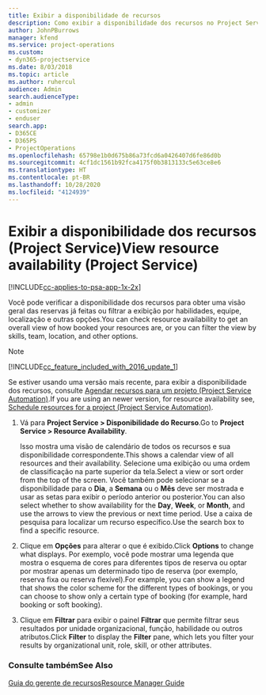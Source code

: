 ```yaml
---
title: Exibir a disponibilidade de recursos
description: Como exibir a disponibilidade dos recursos no Project Service
author: JohnPBurrows
manager: kfend
ms.service: project-operations
ms.custom:
- dyn365-projectservice
ms.date: 8/03/2018
ms.topic: article
ms.author: ruhercul
audience: Admin
search.audienceType:
- admin
- customizer
- enduser
search.app:
- D365CE
- D365PS
- ProjectOperations
ms.openlocfilehash: 65798e1b0d675b86a73fcd6a0426407d6fe86d0b
ms.sourcegitcommit: 4cf1dc1561b92fca4175f0b3813133c5e63ce8e6
ms.translationtype: HT
ms.contentlocale: pt-BR
ms.lasthandoff: 10/28/2020
ms.locfileid: "4124939"
---
```

# <a name="view-resource-availability-project-service"></a><span data-ttu-id="f3e28-103">Exibir a disponibilidade dos recursos (Project Service)</span><span class="sxs-lookup"><span data-stu-id="f3e28-103">View resource availability (Project Service)</span></span>

[!INCLUDE[cc-applies-to-psa-app-1x-2x](../includes/cc-applies-to-psa-app-1x-2x.md)]

<span data-ttu-id="f3e28-104">Você pode verificar a disponibilidade dos recursos para obter uma visão geral das reservas já feitas ou filtrar a exibição por habilidades, equipe, localização e outras opções.</span><span class="sxs-lookup"><span data-stu-id="f3e28-104">You can check resource availability to get an overall view of how booked your resources are, or you can filter the view by skills, team, location, and other options.</span></span>  
  
> [!NOTE]
> [!INCLUDE[cc_feature_included_with_2016_update_1](../includes/cc-feature-included-with-2016-update-1.md)]  
> 
>  <span data-ttu-id="f3e28-105">Se estiver usando uma versão mais recente, para exibir a disponibilidade dos recursos, consulte [Agendar recursos para um projeto (Project Service Automation)](../psa/schedule-resources-project.md).</span><span class="sxs-lookup"><span data-stu-id="f3e28-105">If you are using an newer version, for resource availability see, [Schedule resources for a project (Project Service Automation)](../psa/schedule-resources-project.md).</span></span>  

1. <span data-ttu-id="f3e28-106">Vá para **Project Service > Disponibilidade do Recurso**.</span><span class="sxs-lookup"><span data-stu-id="f3e28-106">Go to **Project Service > Resource Availability**.</span></span>  

    <span data-ttu-id="f3e28-107">Isso mostra uma visão de calendário de todos os recursos e sua disponibilidade correspondente.</span><span class="sxs-lookup"><span data-stu-id="f3e28-107">This shows a calendar view of all resources and their availability.</span></span> <span data-ttu-id="f3e28-108">Selecione uma exibição ou uma ordem de classificação na parte superior da tela.</span><span class="sxs-lookup"><span data-stu-id="f3e28-108">Select a view or sort order from the top of the screen.</span></span> <span data-ttu-id="f3e28-109">Você também pode selecionar se a disponibilidade para o **Dia**, a **Semana** ou o **Mês** deve ser mostrada e usar as setas para exibir o período anterior ou posterior.</span><span class="sxs-lookup"><span data-stu-id="f3e28-109">You can also select whether to show availability for the **Day**, **Week**, or **Month**, and use the arrows to view the previous or next time period.</span></span> <span data-ttu-id="f3e28-110">Use a caixa de pesquisa para localizar um recurso específico.</span><span class="sxs-lookup"><span data-stu-id="f3e28-110">Use the search box to find a specific resource.</span></span>  

2. <span data-ttu-id="f3e28-111">Clique em **Opções** para alterar o que é exibido.</span><span class="sxs-lookup"><span data-stu-id="f3e28-111">Click **Options** to change what displays.</span></span> <span data-ttu-id="f3e28-112">Por exemplo, você pode mostrar uma legenda que mostra o esquema de cores para diferentes tipos de reserva ou optar por mostrar apenas um determinado tipo de reserva (por exemplo, reserva fixa ou reserva flexível).</span><span class="sxs-lookup"><span data-stu-id="f3e28-112">For example, you can show a legend that shows the color scheme for the different types of bookings, or you can choose to show only a certain type of booking (for example, hard booking or soft booking).</span></span>  

3. <span data-ttu-id="f3e28-113">Clique em **Filtrar** para exibir o painel **Filtrar** que permite filtrar seus resultados por unidade organizacional, função, habilidade ou outros atributos.</span><span class="sxs-lookup"><span data-stu-id="f3e28-113">Click **Filter** to display the **Filter** pane, which lets you filter your results by organizational unit, role, skill, or other attributes.</span></span>  

### <a name="see-also"></a><span data-ttu-id="f3e28-114">Consulte também</span><span class="sxs-lookup"><span data-stu-id="f3e28-114">See Also</span></span>  
 [<span data-ttu-id="f3e28-115">Guia do gerente de recursos</span><span class="sxs-lookup"><span data-stu-id="f3e28-115">Resource Manager Guide</span></span>](../psa/resource-manager-guide.md)
